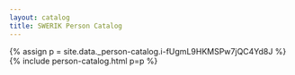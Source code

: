 ```yaml
---
layout: catalog
title: SWERIK Person Catalog
---
```

{% assign p = site.data._person-catalog.i-fUgmL9HKMSPw7jQC4Yd8J %}
{% include person-catalog.html p=p %}

